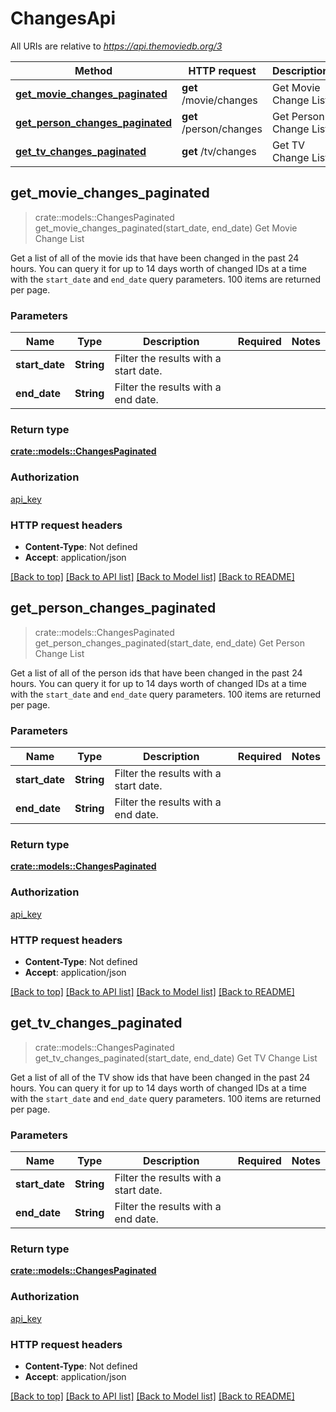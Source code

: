 # ChangesApi

All URIs are relative to *https://api.themoviedb.org/3*

Method | HTTP request | Description
------------- | ------------- | -------------
[**get_movie_changes_paginated**](ChangesApi.md#get_movie_changes_paginated) | **get** /movie/changes | Get Movie Change List
[**get_person_changes_paginated**](ChangesApi.md#get_person_changes_paginated) | **get** /person/changes | Get Person Change List
[**get_tv_changes_paginated**](ChangesApi.md#get_tv_changes_paginated) | **get** /tv/changes | Get TV Change List



## get_movie_changes_paginated

> crate::models::ChangesPaginated get_movie_changes_paginated(start_date, end_date)
Get Movie Change List

Get  a list of all of the movie ids that have been changed in the past 24 hours.  You can query it for up to 14 days worth of changed IDs at a time with the `start_date` and `end_date` query parameters. 100 items are returned per page.

### Parameters


Name | Type | Description  | Required | Notes
------------- | ------------- | ------------- | ------------- | -------------
**start_date** | **String** | Filter the results with a start date. |  | 
**end_date** | **String** | Filter the results with a end date. |  | 

### Return type

[**crate::models::ChangesPaginated**](ChangesPaginated.md)

### Authorization

[api_key](../README.md#api_key)

### HTTP request headers

- **Content-Type**: Not defined
- **Accept**: application/json

[[Back to top]](#) [[Back to API list]](../README.md#documentation-for-api-endpoints) [[Back to Model list]](../README.md#documentation-for-models) [[Back to README]](../README.md)


## get_person_changes_paginated

> crate::models::ChangesPaginated get_person_changes_paginated(start_date, end_date)
Get Person Change List

Get a list of all of the person ids that have been changed in the past 24 hours.  You can query it for up to 14 days worth of changed IDs at a time with the `start_date` and `end_date` query parameters. 100 items are returned per page.

### Parameters


Name | Type | Description  | Required | Notes
------------- | ------------- | ------------- | ------------- | -------------
**start_date** | **String** | Filter the results with a start date. |  | 
**end_date** | **String** | Filter the results with a end date. |  | 

### Return type

[**crate::models::ChangesPaginated**](ChangesPaginated.md)

### Authorization

[api_key](../README.md#api_key)

### HTTP request headers

- **Content-Type**: Not defined
- **Accept**: application/json

[[Back to top]](#) [[Back to API list]](../README.md#documentation-for-api-endpoints) [[Back to Model list]](../README.md#documentation-for-models) [[Back to README]](../README.md)


## get_tv_changes_paginated

> crate::models::ChangesPaginated get_tv_changes_paginated(start_date, end_date)
Get TV Change List

Get a list of all of the TV show ids that have been changed in the past 24 hours.  You can query it for up to 14 days worth of changed IDs at a time with the `start_date` and `end_date` query parameters. 100 items are returned per page.

### Parameters


Name | Type | Description  | Required | Notes
------------- | ------------- | ------------- | ------------- | -------------
**start_date** | **String** | Filter the results with a start date. |  | 
**end_date** | **String** | Filter the results with a end date. |  | 

### Return type

[**crate::models::ChangesPaginated**](ChangesPaginated.md)

### Authorization

[api_key](../README.md#api_key)

### HTTP request headers

- **Content-Type**: Not defined
- **Accept**: application/json

[[Back to top]](#) [[Back to API list]](../README.md#documentation-for-api-endpoints) [[Back to Model list]](../README.md#documentation-for-models) [[Back to README]](../README.md)


